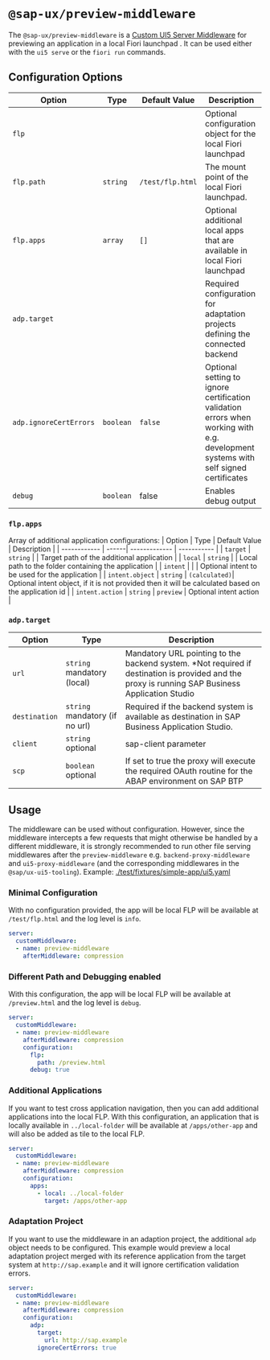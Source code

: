 #  `@sap-ux/preview-middleware`

The `@sap-ux/preview-middleware` is a [Custom UI5 Server Middleware](https://sap.github.io/ui5-tooling/pages/extensibility/CustomServerMiddleware) for previewing an application in a local Fiori launchpad . It can be used either with the `ui5 serve` or the `fiori run` commands.

## Configuration Options
| Option       | Type  | Default Value | Description |
| ------------ | ------| ------------- | ----------- |
| `flp`        |           |                  |Optional configuration object for the local Fiori launchpad |
| `flp.path`   | `string`  | `/test/flp.html` | The mount point of the local Fiori launchpad. |
| `flp.apps`   | `array`   | `[]`          | Optional additional local apps that are available in local Fiori launchpad |
| `adp.target` |           |               | Required configuration for adaptation projects defining the connected backend
| `adp.ignoreCertErrors` |  `boolean`  | `false`              | Optional setting to ignore certification validation errors when working with e.g. development systems with self signed certificates |
| `debug`      | `boolean` | false         | Enables debug output |

### `flp.apps`
Array of additional application configurations:
| Option       | Type  | Default Value | Description |
| ------------ | ------| ------------- | ----------- |
| `target`        | `string` |  | Target path of the additional application |
| `local`         | `string` |  | Local path to the folder containing the application |
| `intent`        |          |  | Optional intent to be used for the application |
| `intent.object` | `string` | `(calculated)`| Optional intent object, if it is not provided then it will be calculated based on the application id |
| `intent.action` | `string` | `preview` | Optional intent action |

### `adp.target`
| Option        | Type | Description |
| ------------- | ------------- | ----------- |
| `url`         | `string` mandatory (local)  | Mandatory URL pointing to the backend system. *Not required if destination is provided and the proxy is running SAP Business Application Studio |
| `destination` | `string` mandatory (if no url) | Required if the backend system is available as destination in SAP Business Application Studio. |
| `client`      | `string` optional      | sap-client parameter |
| `scp`         | `boolean` optional      | If set to true the proxy will execute the required OAuth routine for the ABAP environment on SAP BTP |

## Usage
The middleware can be used without configuration. However, since the middleware intercepts a few requests that might otherwise be handled by a different middleware, it is strongly recommended to run other file serving middlewares after the `preview-middleware` e.g. `backend-proxy-middleware` and `ui5-proxy-middleware` (and the corresponding middlewares in the `@sap/ux-ui5-tooling`).
Example: [./test/fixtures/simple-app/ui5.yaml](./test/fixtures/simple-app/ui5.yaml) 

### Minimal Configuration
With no configuration provided, the app will be local FLP will be available at `/test/flp.html` and the log level is `info`.
```Yaml
server:
  customMiddleware:
  - name: preview-middleware
    afterMiddleware: compression
```

### Different Path and Debugging enabled
With this configuration, the app will be local FLP will be available at `/preview.html` and the log level is `debug`.
```Yaml
server:
  customMiddleware:
  - name: preview-middleware
    afterMiddleware: compression
    configuration:
      flp: 
        path: /preview.html
      debug: true
```

### Additional Applications
If you want to test cross application navigation, then you can add additional applications into the local FLP.
With this configuration, an application that is locally available in `../local-folder` will be available at `/apps/other-app` and will also be added as tile to the local FLP.
```Yaml
server:
  customMiddleware:
  - name: preview-middleware
    afterMiddleware: compression
    configuration:
      apps:
        - local: ../local-folder
          target: /apps/other-app
```

### Adaptation Project
If you want to use the middleware in an adaption project, the additional `adp` object needs to be configured. This example would preview a local adaptation project merged with its reference application from the target system at `http://sap.example` and it will ignore certification validation errors.
```Yaml
server:
  customMiddleware:
  - name: preview-middleware
    afterMiddleware: compression
    configuration:
      adp: 
        target: 
          url: http://sap.example
        ignoreCertErrors: true
```
